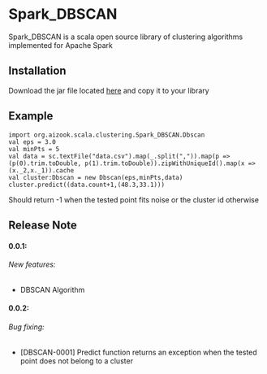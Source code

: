 Spark_DBSCAN
=======
Spark_DBSCAN is a scala open source library of clustering algorithms implemented for Apache Spark

## Installation

Download the jar file located [here](https://s3-eu-west-1.amazonaws.com/aizook/0.0.2-RC/sparkai_2.10-0.0.2-RC.jar) and copy it to your library

## Example
    import org.aizook.scala.clustering.Spark_DBSCAN.Dbscan
    val eps = 3.0
    val minPts = 5
    val data = sc.textFile("data.csv").map(_.split(",")).map(p => (p(0).trim.toDouble, p(1).trim.toDouble)).zipWithUniqueId().map(x => (x._2,x._1)).cache
    val cluster:Dbscan = new Dbscan(eps,minPts,data)
    cluster.predict((data.count+1,(48.3,33.1)))
    
Should return -1 when the tested point fits noise or the cluster id otherwise

## Release Note

#### 0.0.1:
###### New features:
* DBSCAN Algorithm

#### 0.0.2:
###### Bug fixing:
* [DBSCAN-0001] Predict function returns an exception when the tested point does not belong to a cluster
